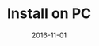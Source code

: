 ---
title: Install on PC
linktitle: Install on PC
description:
date: 2016-11-01
publishdate: 2016-11-01
lastmod: 2016-11-01
categories: [getting started]
tags: []
weight:
draft: false
aliases: []
toc: false
notes:
---